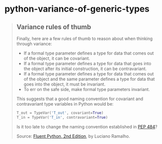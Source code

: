 # python-variance-of-generic-types

> ## Variance rules of thumb
>
> Finally, here are a few rules of thumb to reason about when thinking through variance:
>
> * If a formal type parameter defines a type for data that comes out of the object, it can be covariant.
> * If a formal type parameter defines a type for data that goes into the object after its initial construction, it can be contravariant.
> * If a formal type parameter defines a type for data that comes out of the object and the same parameter defines a type for data that goes into the object, it must be invariant.
> * To err on the safe side, make formal type parameters invariant.
>
> This suggests that a good naming convention for covariant and contravariant type variables in Python would be:
>
> ```python
> T_out = TypeVar('T_out', covariant=True)
> T_in = TypeVar('T_in', contravariant=True)
> ```
>
> Is it too late to change the naming convention established in [PEP 484](https://peps.python.org/pep-0484/)?
>
> Source: [Fluent Python, 2nd Edition](https://www.oreilly.com/library/view/fluent-python-2nd/9781492056348/), by Luciano Ramalho.
